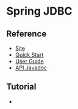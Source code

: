 # Spring JDBC
## Reference
- [Site]()
- [Quick Start]()
- [User Guide]()
- [API Javadoc]()

## Tutorial
-

## 
